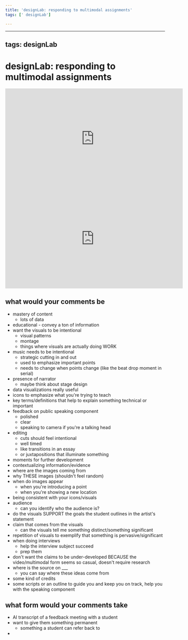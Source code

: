 ```yaml
---
title: 'designLab: responding to multimodal assignments'
tags: [' designLab']

---
```


---
tags: designLab
---

# designLab: responding to multimodal assignments

<iframe width="560" height="315" src="https://www.youtube.com/embed/yk2axv35Y6A?si=UqmDqkMfjfpNq7AE" title="YouTube video player" frameborder="0" allow="accelerometer; autoplay; clipboard-write; encrypted-media; gyroscope; picture-in-picture; web-share" allowfullscreen></iframe>

<iframe width="560" height="315" src="https://www.youtube.com/embed/WzVkUkxy5ao?si=fwczXqO2ChDqiKSV" title="YouTube video player" frameborder="0" allow="accelerometer; autoplay; clipboard-write; encrypted-media; gyroscope; picture-in-picture; web-share" allowfullscreen></iframe>

## what would your comments be
* mastery of content
    * lots of data
* educational - convey a ton of information
* want the visuals to be intentional
    * visual patterns
    * montage
    * things where visuals are actually doing WORK
* music needs to be intentional
    * strategic cutting in and out
    * used to emphasize important points
    * needs to change when points change (like the beat drop moment in serial)
* presence of narrator 
    * maybe think about stage design
* data visualizations really useful
* icons to emphasize what you're trying to teach
* key terms/definitions that help to explain something technical or important
* feedback on public speaking component
    * polished
    * clear
    * speaking to camera if you're a talking head
* editing 
    * cuts should feel intentional
    * well timed
    * like transitions in an essay
    * or juxtapositions that illuminate something
* moments for further development
* contextualizing information/evidence
* where are the images coming from
* why THESE images (shouldn't feel random)
* when do images appear
    * when you're introducing a point
    * when you're showing a new location
* being consistent with your icons/visuals
* audience
    * can you identify who the audience is?
* do the visuals SUPPORT the goals the student outlines in the artist's statement
* claim that comes from the visuals
    * can the visuals tell me something distinct/something significant
* repetition of visuals to exemplify that something is pervasive/significant
* when doing interviews
    * help the interview subject succeed
    * prep them
* don't want the claims to be under-developed BECAUSE the video/multimodal form seems so casual, doesn't require research
* where is the source on ___
    * you can say where these ideas come from
* some kind of credits
* some scripts or an outline to guide you and keep you on track, help you with the speaking component

## what form would your comments take
* AI transcript of a feedback meeting with a student
* want to give them something permanent
    * something a student can refer back to
* 
